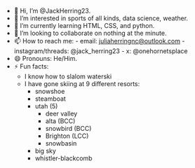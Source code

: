 - 👋 Hi, I’m @JackHerring23.
- 👀 I’m interested in sports of all kinds, data science, weather.
- 🌱 I’m currently learning HTML, CSS, and python.
- 💞️ I’m looking to collaborate on nothing at the minute.
- 📫 How to reach me:
      - email: juliaherringnc@outlook.com
      - instagram/threads: @jack_herring23
      - x: @onehornetsplace
- 😄 Pronouns: He/Him.
- ⚡ Fun facts:
    - I know how to slalom waterski
    - I have gone skiing at 9 different resorts:
        - snowshoe
        - steamboat
        - utah (5)
          - deer valley
          - alta (BCC)
          - snowbird (BCC)
          - Brighton (LCC)
          - snowbasin
        - big sky
        - whistler-blackcomb

<!---
JackHerring23/JackHerring23 is a ✨ special ✨ repository because its `README.md` (this file) appears on your GitHub profile.
You can click the Preview link to take a look at your changes.
--->
